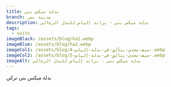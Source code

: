 ```yaml
---
title: بدلة ميكس بني
branch: مدينة نصر
description: بدلة ميكس بني - براند إلياس للبدل الرجالي
tags:
  - suits
imageBlack: /assets/blog/ha1.webp
imageBlue: /assets/blog/ha2.webp
imageCol1: /assets/blog/سيف-مجدي-يتألق-في-بدلة-إلياس-4-.webp
imageCol2: /assets/blog/سيف-مجدي-يتألق-في-بدلة-إلياس-5-.webp
imageAlt: بدلة ميكس بني - براند إلياس للبدل الرجالي
---
```

بدلة ميكس بني تركي